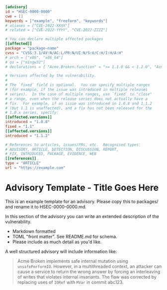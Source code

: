 ```toml

[advisory]
id = "HSEC-0000-0000"
cwe = []
keywords = ["example", "freeform", "keywords"]
# aliases = ["CVE-2022-XXXX"]
# related = ["CVE-2022-YYYY", "CVE-2022-ZZZZ"]

# You can declare multiple affected packages
[[affected]]
package = "package-name"
cvss = "CVSS:3.1/AV:N/AC:L/PR:N/UI:N/S:U/C:H/I:H/A:H"
# arch = ["x86", "x86_64"]
# os = ["mingw32"]
# declarations = { "Acme.Broken.function" = ">= 1.1.0 && < 1.2.0", "Acme.Broken.renamedFunction" = ">= 1.2.0 && < 1.2.0.5"}

# Versions affected by the vulnerability.
#
# The `fixed` field is optional.  You can specify multiple ranges
# (for example, if the issue was introduced in multiple releases
# series).  In the case of multiple ranges, use `fixed` to "close"
# a range, even when the release series does not actually have a
# fix.  For example, if an issue was introduced in 1.0.8 and 1.1.2
# (but 1.1 is unaffected), and a fix has not been released for the
# 1.0.x series, specify:
[[affected.versions]]
introduced = "1.0.8"
fixed = "1.1"
[[affected.versions]]
introduced = "1.1.2"

# References to articles, issues/PRs, etc.  Recognised types:
# ADVISORY, ARTICLE, DETECTION, DISCUSSION, REPORT,
# FIX, INTRODUCED, PACKAGE, EVIDENCE, WEB
[[references]]
type = "ARTICLE"
url = "https://example.com"
```

# Advisory Template - Title Goes Here

This is an example template for an advisory. Please copy this to packages/<package-name> and rename it to HSEC-0000-0000.md.

In this section of the advisory you can write an extended description of the vulnerability.

 * Markdown formatted
 * TOML "front matter". See README.md for schema.
 * Please include as much detail as you'd like.

A well structured advisory will include information like:

 > Acme Broken implements safe internal mutation using `unsafePerformIO`. However, in a multithreaded context, an attacker can cause a service to return the wrong answer by forcing an interleaving of writes that violates internal invariants. The flaw was corrected by replacing uses of `IORef` with `MVar` in commit abc123.
